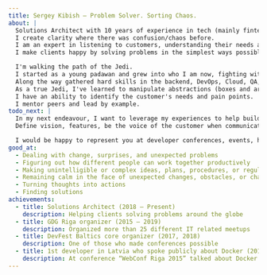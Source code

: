 ```yaml
---
title: Sergey Kibish — Problem Solver. Sorting Chaos.
about: |
  Solutions Architect with 10 years of experience in tech (mainly fintech and insurtech).
  I create clarity where there was confusion/chaos before.
  I am an expert in listening to customers, understanding their needs and requirements.
  I make clients happy by solving problems in the simplest ways possible.

  I'm walking the path of the Jedi.
  I started as a young padawan and grew into who I am now, fighting with illogical and unneeded complexities.
  Along the way gathered hard skills in the backend, DevOps, Cloud, QA, frontend and a little bit of mobile.
  As a true Jedi, I've learned to manipulate abstractions (boxes and arrows).
  I have an ability to identify the customer's needs and pain points.
  I mentor peers and lead by example.
todo_next: |
  In my next endeavour, I want to leverage my experiences to help build a great product that people love.
  Define vision, features, be the voice of the customer when communicating with other teams.

  I would be happy to represent you at developer conferences, events, hackathons and with the technical press, blogs.
good_at:
  - Dealing with change, surprises, and unexpected problems
  - Figuring out how different people can work together productively
  - Making unintelligible or complex ideas, plans, procedures, or regulations easy to understand
  - Remaining calm in the face of unexpected changes, obstacles, or challenges
  - Turning thoughts into actions
  - Finding solutions
achievements:
  - title: Solutions Architect (2018 — Present)
    description: Helping clients solving problems around the globe
  - title: GDG Riga organizer (2015 — 2019)
    description: Organized more than 25 different IT related meetups
  - title: DevFest Baltics core organizer (2017, 2018)
    description: One of those who made conferences possible
  - title: 1st developer in Latvia who spoke publicly about Docker (2015)
    description: At conference “WebConf Riga 2015” talked about Docker and how to use it in development
---
```

